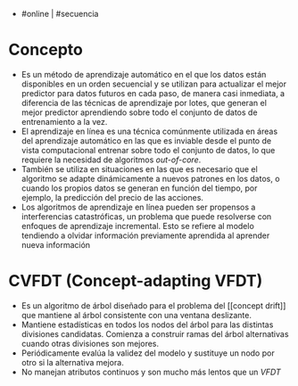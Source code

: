 - #online | #secuencia

# Concepto
- Es un método de aprendizaje automático en el que los datos están disponibles en un orden secuencial y se utilizan para actualizar el mejor predictor para datos futuros en cada paso, de manera casi inmediata, a diferencia de las técnicas de aprendizaje por lotes, que generan el mejor predictor aprendiendo sobre todo el conjunto de datos de entrenamiento a la vez. 
- El aprendizaje en línea es una técnica comúnmente utilizada en áreas del aprendizaje automático en las que es inviable desde el punto de vista computacional entrenar sobre todo el conjunto de datos, lo que requiere la necesidad de algoritmos *out-of-core*.
- También se utiliza en situaciones en las que es necesario que el algoritmo se adapte dinámicamente a nuevos patrones en los datos, o cuando los propios datos se generan en función del tiempo, por ejemplo, la predicción del precio de las acciones. 
- Los algoritmos de aprendizaje en línea pueden ser propensos a interferencias catastróficas, un problema que puede resolverse con enfoques de aprendizaje incremental. Esto se refiere al modelo tendiendo a olvidar información previamente aprendida al aprender nueva información

# CVFDT (Concept-adapting VFDT)
- Es un algoritmo de árbol diseñado para el problema del [[concept drift]] que mantiene al árbol consistente con una ventana deslizante.
- Mantiene estadísticas en todos los nodos del árbol para las distintas divisiones candidatas. Comienza a construir ramas del árbol alternativas cuando otras divisiones son mejores.
- Periódicamente evalúa la validez del modelo y sustituye un nodo por otro si la alternativa mejora.
- No manejan atributos continuos y son mucho más lentos que un *VFDT*